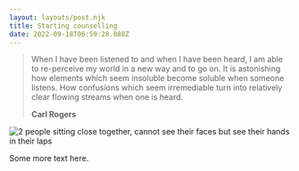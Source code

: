 ```yaml
---
layout: layouts/post.njk
title: Starting counselling
date: 2022-09-18T06:59:28.088Z
---
```

> When I have been listened to and when I have been heard, I am able to re-perceive my world in a new way and to go on. It is astonishing how elements which seem insoluble become soluble when someone listens. How confusions which seem irremediable turn into relatively clear flowing streams when one is heard.
>
> **C﻿arl Rogers**

![2 people sitting close together, cannot see their faces but see their hands in their laps](/images/priscilla-du-preez-F9DFuJoS9EU-unsplash.jpg "2 people together, hands in their laps")

S﻿ome more text here.